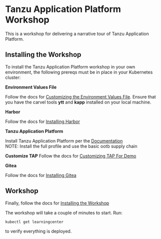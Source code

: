 # Tanzu Application Platform Workshop

This is a workshop for delivering a narrative tour of Tanzu Application Platform.

## Installing the Workshop

To install the Tanzu Application Platform workshop in your own environment, the following prereqs must be in place in your Kubernetes cluster:

**Environment Values File**

Follow the docs for [Customizing the Environment Values File](install/values/README.MD). Ensure that you have the carvel tools **ytt** and **kapp** installed on your local machine.

**Harbor**

Follow the docs for [Installing Harbor](install/harbor/README.md)

**Tanzu Application Platform**

Install Tanzu Application Platform per the [Documentation](https://docs.vmware.com/en/VMware-Tanzu-Application-Platform/0.4/tap/GUID-install-intro.html)  
NOTE: Install the full profile and use the basic ootb supply chain

**Customize TAP**
Follow the docs for [Customizing TAP For Demo](install/tap/README.md)

**Gitea**

Follow the docs for [Installing Gitea](install/gitea/README.md)

## Workshop

Finally, follow the docs for [Installing the Workshop](install/workshop/README.md)

The workshop will take a couple of minutes to start. Run:
```
kubectl get learningcenter
```
to verify everything is deployed.
